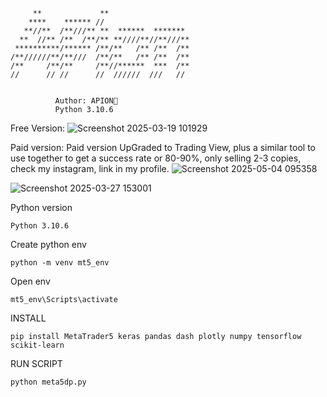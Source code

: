 ```
     **             **                  
    ****    ****** //                   
   **//**  /**///** **  ******  ******* 
  **  //** /**  /**/** **////**//**///**
 **********/****** /**/**   /** /**  /**
/**//////**/**///  /**/**   /** /**  /**
/**     /**/**     /**//******  ***  /**
//      // //      //  //////  ///   //


          Author: APION🔌
          Python 3.10.6
```
Free Version:
![Screenshot 2025-03-19 101929](https://github.com/user-attachments/assets/ed2f1979-3036-4a6f-9812-45785723e201)

Paid version:
Paid version UpGraded to Trading View, plus a similar tool to use together to get a success rate or 80-90%, only selling 2-3 copies, check my instagram, link in my profile.
![Screenshot 2025-05-04 095358](https://github.com/user-attachments/assets/7f210f5d-3f74-4eeb-8b38-a47b3e00e102)

![Screenshot 2025-03-27 153001](https://github.com/user-attachments/assets/8c740f03-c664-4dac-8116-7cc0906945b9)

Python version
```
Python 3.10.6
```
Create python env
```
python -m venv mt5_env
```
Open env
```
mt5_env\Scripts\activate
```
INSTALL
```
pip install MetaTrader5 keras pandas dash plotly numpy tensorflow scikit-learn
```
RUN SCRIPT
```
python meta5dp.py
```
